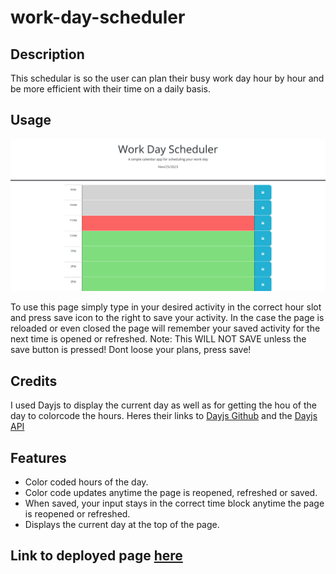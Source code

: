 # work-day-scheduler

## Description
This schedular is so the user can plan their busy work day hour by hour and be more efficient with their time on a daily basis.

## Usage


![alt text](./images/Screenshot%202023-11-25%20113729.png)
    
To use this page simply type in your desired activity in the correct hour slot and press save icon to the right to save your activity. In the case the page is reloaded or even closed the page will remember your saved activity for the next time is opened or refreshed. Note: This WILL NOT SAVE unless the save button is pressed! Dont loose your plans, press save!

## Credits

I used Dayjs to display the current day as well as for getting the hou of the day to colorcode the hours. Heres their links to [Dayjs Github](https://github.com/iamkun/dayjs) and the [Dayjs API](https://day.js.org/docs/en/installation/installation)

## Features

* Color coded hours of the day.
* Color code updates anytime the page is reopened, refreshed or saved.
* When saved, your input stays in the correct time block anytime the page is reopened or refreshed.
* Displays the current day at the top of the page.
## Link to deployed page [here](https://irroc.github.io/work-day-scheduler/)